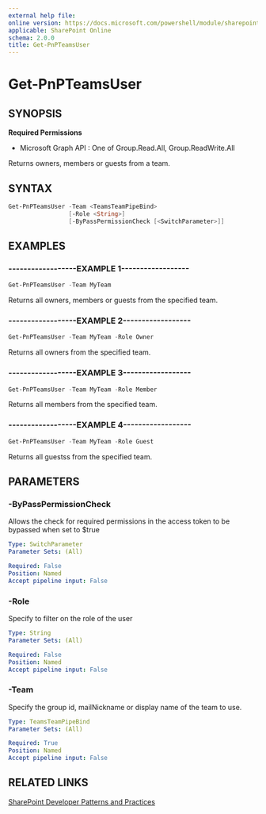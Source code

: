 ```yaml
---
external help file:
online version: https://docs.microsoft.com/powershell/module/sharepoint-pnp/get-pnpteamsuser
applicable: SharePoint Online
schema: 2.0.0
title: Get-PnPTeamsUser
---
```


# Get-PnPTeamsUser

## SYNOPSIS

**Required Permissions**

  * Microsoft Graph API : One of Group.Read.All, Group.ReadWrite.All

Returns owners, members or guests from a team.

## SYNTAX 

```powershell
Get-PnPTeamsUser -Team <TeamsTeamPipeBind>
                 [-Role <String>]
                 [-ByPassPermissionCheck [<SwitchParameter>]]
```

## EXAMPLES

### ------------------EXAMPLE 1------------------
```powershell
Get-PnPTeamsUser -Team MyTeam
```

Returns all owners, members or guests from the specified team.

### ------------------EXAMPLE 2------------------
```powershell
Get-PnPTeamsUser -Team MyTeam -Role Owner
```

Returns all owners from the specified team.

### ------------------EXAMPLE 3------------------
```powershell
Get-PnPTeamsUser -Team MyTeam -Role Member
```

Returns all members from the specified team.

### ------------------EXAMPLE 4------------------
```powershell
Get-PnPTeamsUser -Team MyTeam -Role Guest
```

Returns all guestss from the specified team.

## PARAMETERS

### -ByPassPermissionCheck
Allows the check for required permissions in the access token to be bypassed when set to $true

```yaml
Type: SwitchParameter
Parameter Sets: (All)

Required: False
Position: Named
Accept pipeline input: False
```

### -Role
Specify to filter on the role of the user

```yaml
Type: String
Parameter Sets: (All)

Required: False
Position: Named
Accept pipeline input: False
```

### -Team
Specify the group id, mailNickname or display name of the team to use.

```yaml
Type: TeamsTeamPipeBind
Parameter Sets: (All)

Required: True
Position: Named
Accept pipeline input: False
```

## RELATED LINKS

[SharePoint Developer Patterns and Practices](https://aka.ms/sppnp)